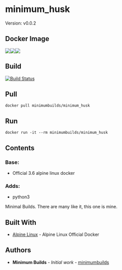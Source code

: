 # minimum_husk

Version: v0.0.2

## Docker Image

[![](https://images.microbadger.com/badges/version/minimumbuilds/minimum_husk:v0.0.2.svg)](https://microbadger.com/images/minimumbuilds/minimum_husk:v0.0.2 "Get your own version badge on microbadger.com")[![](https://images.microbadger.com/badges/image/minimumbuilds/minimum_husk:v0.0.2.svg)](https://microbadger.com/images/minimumbuilds/minimum_husk:v0.0.2 "Get your own image badge on microbadger.com")[![](https://images.microbadger.com/badges/commit/minimumbuilds/minimum_husk:v0.0.2.svg)](https://microbadger.com/images/minimumbuilds/minimum_husk:v0.0.2 "Get your own commit badge on microbadger.com") 

## Build
[![Build Status](https://travis-ci.org/minimumbuilds/minimum_husk.svg?branch=v0.0.2)](https://travis-ci.org/minimumbuilds/minimum_husk)

## Pull
	docker pull minimumbuilds/minimum_husk

## Run
	docker run -it --rm minimumbuilds/minimum_husk

## Contents

### Base:
- Official 3.6 alpine linux docker

### Adds:
- python3

Minimal Builds. There are many like it, this one is mine.

## Built With

* [Alpine Linux](https://hub.docker.com/_/alpine/) - Alpine Linux Official Docker

## Authors

* **Minimum Builds** - *Initial work* - [minimumbuilds](https://github.com/minimumbuilds)
